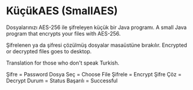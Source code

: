 # KüçükAES (SmallAES)
 Dosyalarınızı AES-256 ile şifreleyen küçük bir Java programı.
 A small Java program that encrypts your files with AES-256.

 Şifrelenen ya da şifresi çözülmüş dosyalar masaüstüne bırakılır.
 Encrypted or decrypted files goes to desktop.

 Translation for those who don't speak Turkish.

 Şifre = Password
 Dosya Seç = Choose File
 Şifrele = Encrypt
 Şifre Çöz = Decrypt
 Durum = Status
 Başarılı = Successful
